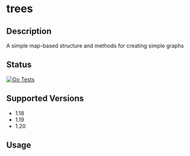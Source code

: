 trees
=====

## Description

A simple map-based structure and methods for creating simple graphs

## Status

[![Go 
Tests](https://github.com/sam-caldwell/trees/actions/workflows/go-tests.yaml/badge.svg)](https://github.com/sam-caldwell/trees/actions/workflows/go-tests.yaml)

## Supported Versions

- 1.18
- 1.19
- 1.20

## Usage
